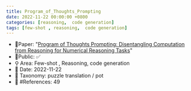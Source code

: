 ```yaml
---
title: Program_of_Thoughts_Prompting
date: 2022-11-22 00:00:00 +0800
categories: [reasoning,  code generation]
tags: [few-shot , reasoning,  code generation]
---
```


- 📙Paper: "[Program of Thoughts Prompting: Disentangling Computation from Reasoning for Numerical Reasoning Tasks](https://www.semanticscholar.org/paper/Program-of-Thoughts-Prompting%3A-Disentangling-from-Chen-Ma/6c943670dca38bfc7c8b477ae7c2d1fba1ad3691)"
- 🔑Public: ✅
- ⚲ Area: Few-shot , Reasoning,  code generation
- 📅 Date: 2022-11-22
- 🔎 Taxonomy: puzzle translation / pot
- 📝 #References: 49
